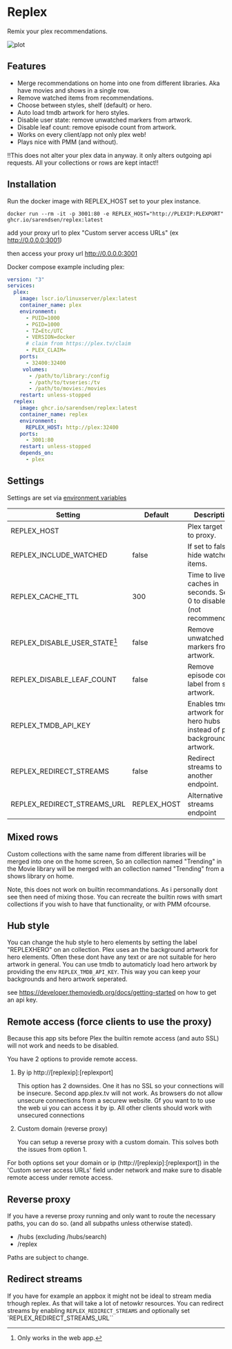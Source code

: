 # Replex

Remix your plex recommendations.

![plot](./examplewithhero.png)

## Features

- Merge recommendations on home into one from different libraries. Aka have movies and shows in a single row.
- Remove watched items from recommendations.
- Choose between styles, shelf (default) or hero.
- Auto load tmdb artwork for hero styles.
- Disable user state: remove unwatched markers from artwork.
- Disable leaf count: remove episode count from artwork.
- Works on every client/app not only plex web!
- Plays nice with PMM (and without).

!!This does not alter your plex data in anyway. it only alters outgoing api requests. All your collections or rows are kept intact!!


## Installation

Run the docker image with REPLEX_HOST set to your plex instance.

```
docker run --rm -it -p 3001:80 -e REPLEX_HOST="http://PLEXIP:PLEXPORT" ghcr.io/sarendsen/replex:latest
```

add your proxy url to plex "Custom server access URLs" (ex http://0.0.0.0:3001)

then access your proxy url http://0.0.0.0:3001

Docker compose example including plex:

```yml
version: "3"
services:
  plex:
    image: lscr.io/linuxserver/plex:latest
    container_name: plex
    environment:
      - PUID=1000
      - PGID=1000
      - TZ=Etc/UTC
      - VERSION=docker
      # claim from https://plex.tv/claim 
      - PLEX_CLAIM=
    ports:
      - 32400:32400
     volumes:
       - /path/to/library:/config
       - /path/to/tvseries:/tv
       - /path/to/movies:/movies
    restart: unless-stopped
  replex:
    image: ghcr.io/sarendsen/replex:latest
    container_name: replex
    environment:
      REPLEX_HOST: http://plex:32400
    ports:
      - 3001:80
    restart: unless-stopped
    depends_on:
      - plex
```

## Settings

Settings are set via [environment variables](https://kinsta.com/knowledgebase/what-is-an-environment-variable/) 

| Setting        	          | Default 	| Description                                                            	  |
|---------------------------|----------|---------------------------------------------------------------------------|
| REPLEX_HOST               |        	 | Plex target host to proxy.                                             	  |
| REPLEX_INCLUDE_WATCHED    | false    | If set to false, hide watched items.                                      |
| REPLEX_CACHE_TTL          | 300    	 | Time to live for caches in seconds. Set to 0 to disable (not recommended).          	      |
| REPLEX_DISABLE_USER_STATE[^1] | false    | Remove unwatched markers from artwork.|
| REPLEX_DISABLE_LEAF_COUNT| false    | Remove episode count label from show artwork.                              |
| REPLEX_TMDB_API_KEY      |     	    | Enables tmdb artwork for hero hubs instead of plex background artwork.     |
| REPLEX_REDIRECT_STREAMS  | false    | Redirect streams to another endpoint.                                      |
| REPLEX_REDIRECT_STREAMS_URL  | REPLEX_HOST    | Alternative streams endpoint                                         |

[^1]: Only works in the web app.

## Mixed rows

Custom collections with the same name from different libraries will be merged into one on the home screen,
So an collection named "Trending" in the Movie library will be merged with an collection named "Trending" from a shows library on home.

Note, this does not work on builtin recommandations. As i personally dont see then need of mixing those. 
You can recreate the builtin rows with smart collections if you wish to have that functionality, or with PMM ofcourse.

## Hub style

You can change the hub style to hero elements by setting the label "REPLEXHERO" on an collection. 
Plex uses an the background artwork for hero elements. 
Often these dont have any text or are not suitable for hero artwork in general.
You can use tmdb to automaticly load hero artwork by providing the env `REPLEX_TMDB_API_KEY`. This way you can keep your backgrounds and hero artwork seperated. 

see https://developer.themoviedb.org/docs/getting-started on how to get an api key. 

## Remote access (force clients to use the proxy)

Because this app sits before Plex the builtin remote access (and auto SSL) will not work and needs to be disabled.

You have 2 options to provide remote access.

1. By ip http://[replexip]:[replexport]

   This option has 2 downsides. One it has no SSL so your connections will be insecure. Second app.plex.tv will not work. As browsers do not allow unsecure connections from a securew website. Gf you want to to use the web ui you can access it by ip. All other clients should work with unsecured connections

2. Custom domain (reverse proxy)

   You can setup a reverse proxy with a custom domain. This solves both the issues from option 1.

For both options set your domain or ip (http://[replexip]:[replexport]) in the 'Custom server access URLs' field under network and make sure to disable remote access under remote access.

## Reverse proxy

If you have a reverse proxy running and only want to route the necessary paths, you can do so. (and all subpaths unless otherwise stated).

- /hubs (excluding /hubs/search)
- /replex

Paths are subject to change.

## Redirect streams

If you have for example an appbox it might not be ideal to stream media trhough replex. As that will take a lot of netowkr resources.
You can redirect streams by enabling `REPLEX_REDIRECT_STREAMS` and optionally set `REPLEX_REDIRECT_STREAMS_URL``